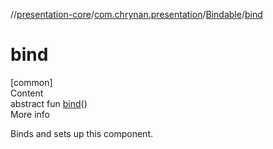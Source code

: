 //[presentation-core](../../../index.md)/[com.chrynan.presentation](../index.md)/[Bindable](index.md)/[bind](bind.md)



# bind  
[common]  
Content  
abstract fun [bind](bind.md)()  
More info  


Binds and sets up this component.

  



